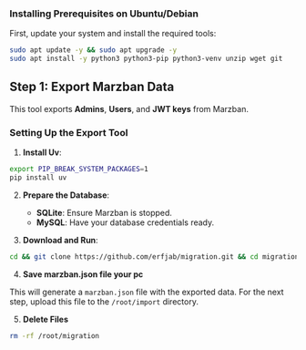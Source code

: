 ### Installing Prerequisites on Ubuntu/Debian

First, update your system and install the required tools:

```bash
sudo apt update -y && sudo apt upgrade -y
sudo apt install -y python3 python3-pip python3-venv unzip wget git
```

## Step 1: Export Marzban Data

This tool exports **Admins**, **Users**, and **JWT keys** from Marzban.

### Setting Up the Export Tool

1. **Install Uv**:

```bash
export PIP_BREAK_SYSTEM_PACKAGES=1
pip install uv
```

2. **Prepare the Database**:
   - **SQLite**: Ensure Marzban is stopped.
   - **MySQL**: Have your database credentials ready.

3. **Download and Run**:

```bash
cd && git clone https://github.com/erfjab/migration.git && cd migration && uv sync &&  uv run app/export/export.py
```

4. **Save marzban.json file your pc**

This will generate a `marzban.json` file with the exported data. For the next step, upload this file to the `/root/import` directory.

5. **Delete Files**

```bash
rm -rf /root/migration
```
